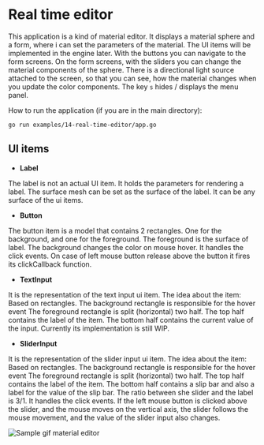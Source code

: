 # Real time editor

This application is a kind of material editor. It displays a material sphere and a form, where i can set the parameters of the material. The UI items will be implemented in the engine later. With the buttons you can navigate to the form screens. On the form screens, with the sliders you can change the material components of the sphere. There is a directional light source attached to the screen, so that you can see, how the material changes when you update the color components. The key `s` hides / displays the menu panel.

How to run the application (if you are in the main directory):

```
go run examples/14-real-time-editor/app.go
```

## UI items

- **Label**

The label is not an actual UI item. It holds the parameters for rendering a label. The surface mesh can be set as the surface of the label. It can be any surface of the ui items.

- **Button**

The button item is a model that contains 2 rectangles. One for the background, and one for the foreground. The foreground is the surface of label. The background changes the color on mouse hover. It handles the click events. On case of left mouse button release above the button it fires its clickCallback function.

- **TextInput**

It is the representation of the text input ui item. The idea about the item: Based on rectangles. The background rectangle is responsible for the hover event The foreground rectangle is split (horizontal) two half. The top half contains the label of the item. The bottom half contains the current value of the input. Currently its implementation is still WIP.

- **SliderInput**

It is the representation of the slider input ui item. The idea about the item: Based on rectangles. The background rectangle is responsible for the hover event The foreground rectangle is split (horizontal) two half. The top half contains the label of the item. The bottom half contains a slip bar and also a label for the value of the slip bar. The ratio between she slider and the label is 3/1. It handles the click events. If the left mouse button is clicked above the slider, and the mouse moves on the vertical axis, the slider follows the mouse movement, and the value of the slider input also changes.

![Sample gif material editor](./sample/sample.gif)
